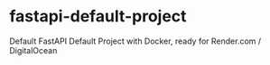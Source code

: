 # fastapi-default-project
Default FastAPI Default Project with Docker, ready for Render.com / DigitalOcean
